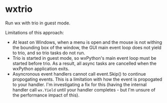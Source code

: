 # wxtrio
Run wx with trio in guest mode.

Limitations of this approach:
 - At least on Windows, when a menu is open and the mouse is not withing the bounding box of the window, the GUI main event loop does not yield to trio, and so trio tasks do not run.
 - Trio is started in guest mode, so wxPython's main event loop must be started before trio.  As a result, all async tasks are cancelled when the wxPython application exits.
 - Asyncronous event handlers cannot call event.Skip() to continue propogating events. This is a limitation with how the event is propogated to your handler. I'm investigating a fix for this (having the internal handler call `wx.Yield` until your handler completes - but I'm unsure of the performance impact of this).
